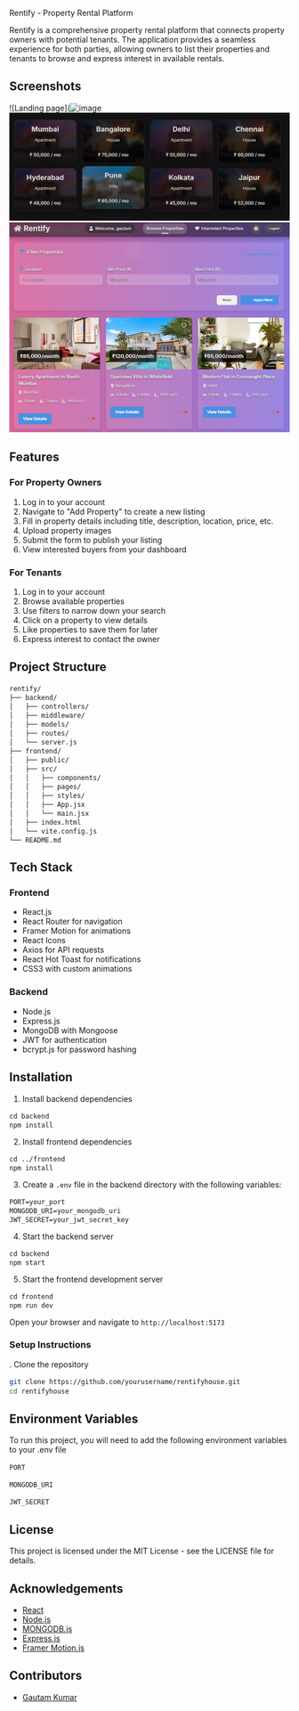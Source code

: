 
Rentify - Property Rental Platform

Rentify is a comprehensive property rental platform that connects property owners with potential tenants. The application provides a seamless experience for both parties, allowing owners to list their properties and tenants to browse and express interest in available rentals.

## Screenshots

![Landing page](![image](https://github.com/user-attachments/assets/338e86b6-17dc-4994-957c-1934597d6b39)
![Select Cities](https://github.com/Gautamkr-10/Rentifyhouse/blob/a4278a6dfbdd0b45b1f32a62f628cb207f92a88b/Screenshot%202025-04-04%20122539.png)
![Property List](https://github.com/Gautamkr-10/Rentifyhouse/blob/a4278a6dfbdd0b45b1f32a62f628cb207f92a88b/Screenshot%202025-04-04%20125448.png)


## Features
### For Property Owners

1. Log in to your account
2. Navigate to "Add Property" to create a new listing
3. Fill in property details including title, description, location, price, etc.
4. Upload property images
5. Submit the form to publish your listing
6. View interested buyers from your dashboard


### For Tenants

1. Log in to your account
2. Browse available properties
3. Use filters to narrow down your search
4. Click on a property to view details
5. Like properties to save them for later
6. Express interest to contact the owner


## Project Structure
```plaintext
rentify/
├── backend/
│   ├── controllers/
│   ├── middleware/
│   ├── models/
│   ├── routes/
│   └── server.js
├── frontend/
│   ├── public/
│   ├── src/
│   │   ├── components/
│   │   ├── pages/
│   │   ├── styles/
│   │   ├── App.jsx
│   │   └── main.jsx
│   ├── index.html
│   └── vite.config.js
└── README.md
```
## Tech Stack
### Frontend
- React.js
- React Router for navigation
- Framer Motion for animations
- React Icons
- Axios for API requests
- React Hot Toast for notifications
- CSS3 with custom animations

### Backend
- Node.js
- Express.js
- MongoDB with Mongoose
- JWT for authentication
- bcrypt.js for password hashing



## Installation
1. Install backend dependencies


```shellscript
cd backend
npm install
```

2. Install frontend dependencies


```shellscript
cd ../frontend
npm install
```
3. Create a `.env` file in the backend directory with the following variables:


```plaintext
PORT=your_port
MONGODB_URI=your_mongodb_uri
JWT_SECRET=your_jwt_secret_key
```
4. Start the backend server


```shellscript
cd backend
npm start
```

5. Start the frontend development server


```shellscript
cd frontend
npm run dev
```
Open your browser and navigate to `http://localhost:5173`

### Setup Instructions

. Clone the repository
```bash
git clone https://github.com/yourusername/rentifyhouse.git
cd rentifyhouse
```
## Environment Variables

To run this project, you will need to add the following environment variables to your .env file

`PORT`

`MONGODB_URI`

`JWT_SECRET`


## License

This project is licensed under the MIT License - see the LICENSE file for details.


## Acknowledgements

 - [React](https://reactjs.org/)
 - [Node.js](https://nodejs.org/)
 - [MONGODB.js](https://www.mongodb.com/)
 - [Express.js](https://expressjs.com/)
 - [Framer Motion.js](https://www.framer.com/motion/)



## Contributors
- [Gautam Kumar](https://github.com/Gautamkr-10)
